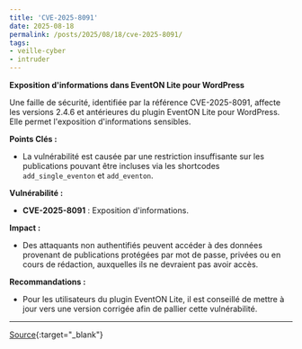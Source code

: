 ```yaml
---
title: 'CVE-2025-8091'
date: 2025-08-18
permalink: /posts/2025/08/18/cve-2025-8091/
tags:
- veille-cyber
- intruder
---
```

**Exposition d'informations dans EventON Lite pour WordPress**

Une faille de sécurité, identifiée par la référence CVE-2025-8091, affecte les versions 2.4.6 et antérieures du plugin EventON Lite pour WordPress. Elle permet l'exposition d'informations sensibles.

**Points Clés :**

*   La vulnérabilité est causée par une restriction insuffisante sur les publications pouvant être incluses via les shortcodes `add_single_eventon` et `add_eventon`.

**Vulnérabilité :**

*   **CVE-2025-8091** : Exposition d'informations.

**Impact :**

*   Des attaquants non authentifiés peuvent accéder à des données provenant de publications protégées par mot de passe, privées ou en cours de rédaction, auxquelles ils ne devraient pas avoir accès.

**Recommandations :**

*   Pour les utilisateurs du plugin EventON Lite, il est conseillé de mettre à jour vers une version corrigée afin de pallier cette vulnérabilité.

---
[Source](https://cvemon.intruder.io/cves/CVE-2025-8091){:target="_blank"}
